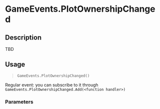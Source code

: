 # GameEvents.PlotOwnershipChanged
## Description
TBD

## Usage
> `GameEvents.PlotOwnershipChanged()`

Regular event: you can subscribe to it through `GameEvents.PlotOwnershipChanged.Add(<function handler>)`

### Parameters
